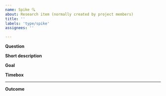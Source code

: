 ```yaml
---
name: Spike 🔍
about: Research item (normally created by project members)
title: ''
labels: 'type/spike'
assignees: ''

---
```

**Question**
<!--
A short sentence that captures the problem we need to research. Should be in the form of a question.
-->

**Short description**
<!--
A clear and concise description of what the problem is.
-->

**Goal**
<!--
A clear statement of what we want to get out of this spike. Stories? Information?
An either/or decision? etc.
-->

**Timebox**
<!--
The expected time investment.
-->

---

**Outcome**
<!--
Write up your findings here.  Please include the following (if any have been created) :
- Screenshots
- Design/architecture diagrams
- WEP
- PR/FAQ
-->
